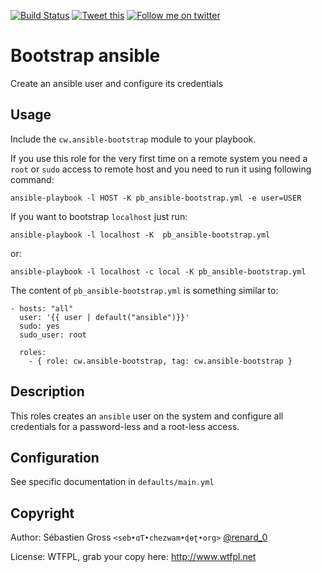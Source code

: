 <!--

---
lang: american
---
-->

[![Build Status](https://travis-ci.org/cw-ansible/cw.ansible-bootstrap.svg?branch=master)](https://travis-ci.org/cw-ansible/cw.ansible-bootstrap)
[![Tweet this](http://img.shields.io/badge/ -Tweet-00aced.svg)](https://twitter.com/intent/tweet?tw_p=tweetbutton&via=renard_0&url=https%3A%2F%2Fgithub.com%2Fcw-ansible%2Fcw.ansible-bootstrap&text=Create%20an%20%23ansible%20user%20and%20configure%20its%20credentials)
[![Follow me on twitter](http://img.shields.io/badge/Twitter-Follow-00aced.svg)](https://twitter.com/intent/follow?region=follow_link&screen_name=renard_0&tw_p=followbutton)


# Bootstrap ansible

Create an ansible user and configure its credentials

## Usage

Include the `cw.ansible-bootstrap` module to your playbook.

If you use this role for the very first time on a remote system you need a
`root` or `sudo` access to remote host and you need to run it using
following command:

	ansible-playbook -l HOST -K pb_ansible-bootstrap.yml -e user=USER

If you want to bootstrap `localhost` just run:

	ansible-playbook -l localhost -K  pb_ansible-bootstrap.yml

or:

	ansible-playbook -l localhost -c local -K pb_ansible-bootstrap.yml


The content of `pb_ansible-bootstrap.yml` is something similar to:

    - hosts: "all"
      user: '{{ user | default("ansible")}}'
      sudo: yes
      sudo_user: root
    
      roles:
        - { role: cw.ansible-bootstrap, tag: cw.ansible-bootstrap }


## Description

This roles creates an `ansible` user on the system and configure all
credentials for a password-less and a root-less access.


## Configuration

See specific documentation in `defaults/main.yml`



## Copyright

Author: Sébastien Gross `<seb•ɑƬ•chezwam•ɖɵʈ•org>` [@renard_0](https://twitter.com/renard_0)

License: WTFPL, grab your copy here: http://www.wtfpl.net
